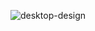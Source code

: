 ![desktop-design](https://github.com/Eduard38655/Testimonials-grid-section/assets/93397077/0c6addad-bc3a-4321-bdb7-fa754faaed08)
